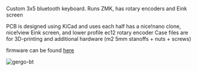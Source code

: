Custom 3x5 bluetooth keyboard. 
Runs ZMK, has rotary encoders and Eink screen

PCB is designed using KiCad and uses each half has a nice!nano clone, nice!view Eink screen, and lower profile ec12 rotary encoder
Case files are for 3D-printing and additional hardware (m2 5mm stanoffs + nuts + screws)

firmware can be found [here](https://github.com/gram-117/temper-zmk-config)


![gergo-bt](picture/gergobt.jpg)
